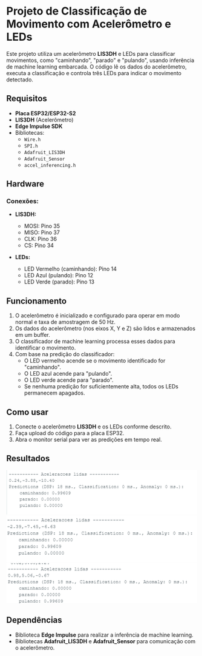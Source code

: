# Projeto de Classificação de Movimento com Acelerômetro e LEDs

Este projeto utiliza um acelerômetro **LIS3DH** e LEDs para classificar movimentos, como "caminhando", "parado" e "pulando", usando inferência de machine learning embarcada. O código lê os dados do acelerômetro, executa a classificação e controla três LEDs para indicar o movimento detectado.

## Requisitos

- **Placa ESP32/ESP32-S2**
- **LIS3DH** (Acelerômetro)
- **Edge Impulse SDK**
- Bibliotecas:
  - `Wire.h`
  - `SPI.h`
  - `Adafruit_LIS3DH`
  - `Adafruit_Sensor`
  - `accel_inferencing.h`

## Hardware

### Conexões:

- **LIS3DH:**
  - MOSI: Pino 35
  - MISO: Pino 37
  - CLK: Pino 36
  - CS: Pino 34

- **LEDs:**
  - LED Vermelho (caminhando): Pino 14
  - LED Azul (pulando): Pino 12
  - LED Verde (parado): Pino 13

## Funcionamento

1. O acelerômetro é inicializado e configurado para operar em modo normal e taxa de amostragem de 50 Hz.
2. Os dados do acelerômetro (nos eixos X, Y e Z) são lidos e armazenados em um buffer.
3. O classificador de machine learning processa esses dados para identificar o movimento.
4. Com base na predição do classificador:
   - O LED vermelho acende se o movimento identificado for "caminhando".
   - O LED azul acende para "pulando".
   - O LED verde acende para "parado".
   - Se nenhuma predição for suficientemente alta, todos os LEDs permanecem apagados.

## Como usar

1. Conecte o acelerômetro **LIS3DH** e os LEDs conforme descrito.
2. Faça upload do código para a placa ESP32.
3. Abra o monitor serial para ver as predições em tempo real.

## Resultados
![Caminhando](img/caminhando_resultado.png)
![Parado](img/resultado_parado.png)
![Pulando](img/pulando_resultado.png)

## Dependências

- Biblioteca **Edge Impulse** para realizar a inferência de machine learning.
- Bibliotecas **Adafruit_LIS3DH** e **Adafruit_Sensor** para comunicação com o acelerômetro.


